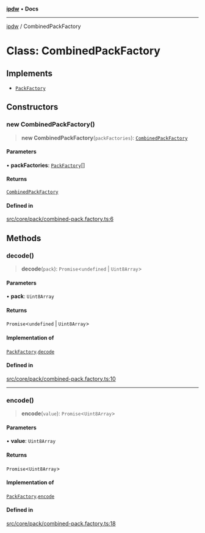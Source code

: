 [**ipdw**](../README.md) • **Docs**

***

[ipdw](../globals.md) / CombinedPackFactory

# Class: CombinedPackFactory

## Implements

- [`PackFactory`](../interfaces/PackFactory.md)

## Constructors

### new CombinedPackFactory()

> **new CombinedPackFactory**(`packFactories`): [`CombinedPackFactory`](CombinedPackFactory.md)

#### Parameters

• **packFactories**: [`PackFactory`](../interfaces/PackFactory.md)[]

#### Returns

[`CombinedPackFactory`](CombinedPackFactory.md)

#### Defined in

[src/core/pack/combined-pack.factory.ts:6](https://github.com/humandataincome/ipdw/blob/cffd44f47ee394d38eaa57c50e77342565775d5e/src/core/pack/combined-pack.factory.ts#L6)

## Methods

### decode()

> **decode**(`pack`): `Promise`\<`undefined` \| `Uint8Array`\>

#### Parameters

• **pack**: `Uint8Array`

#### Returns

`Promise`\<`undefined` \| `Uint8Array`\>

#### Implementation of

[`PackFactory`](../interfaces/PackFactory.md).[`decode`](../interfaces/PackFactory.md#decode)

#### Defined in

[src/core/pack/combined-pack.factory.ts:10](https://github.com/humandataincome/ipdw/blob/cffd44f47ee394d38eaa57c50e77342565775d5e/src/core/pack/combined-pack.factory.ts#L10)

***

### encode()

> **encode**(`value`): `Promise`\<`Uint8Array`\>

#### Parameters

• **value**: `Uint8Array`

#### Returns

`Promise`\<`Uint8Array`\>

#### Implementation of

[`PackFactory`](../interfaces/PackFactory.md).[`encode`](../interfaces/PackFactory.md#encode)

#### Defined in

[src/core/pack/combined-pack.factory.ts:18](https://github.com/humandataincome/ipdw/blob/cffd44f47ee394d38eaa57c50e77342565775d5e/src/core/pack/combined-pack.factory.ts#L18)
